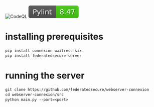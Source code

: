 ![CodeQL](https://github.com/federatedsecure/webserver-connexion/workflows/CodeQL/badge.svg)
![Pylint](https://raw.githubusercontent.com/federatedsecure/webserver-connexion/main/.github/badges/pylint.svg)

# installing prerequisites

```
pip install connexion waitress six
pip install federatedsecure-server
```

# running the server

```
git clone https://github.com/federatedsecure/webserver-connexion
cd webserver-connexion/src
python main.py --port=<port>
```